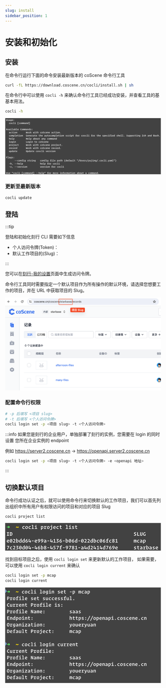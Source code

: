 ```yaml
---
slug: install
sidebar_position: 1
---
```


# 安装和初始化

## 安装

在命令行运行下面的命令安装最新版本的 coScene 命令行工具

```Bash
curl -fL https://download.coscene.cn/cocli/install.sh | sh
```

在命令行中可以使用 `cocli -h` 来确认命令行工具已经成功安装，并查看工具的基基本用法。

```bash
cocli -h
```

![cocli-help](./img/1-cocli-help.png)

### 更新至最新版本

```Bash
cocli update
```

## 登陆

:::tip

登陆和初始化刻行 CLI 需要如下信息

- 个人访问令牌(Token)：
- 默认工作项目的(Slug)：

:::

您可以在[刻行-我的设置](https://coscene.cn/profile?section=security)页面中生成访问令牌。

命令行工具同时需要指定一个默认项目作为所有操作的默认环境，请选择您想要工作的项目，并在 URL 中获取项目的 Slug。

![project-slug-url](./img/project-slug-url.png)

### 配置命令行权限

```Bash
# -p 后填写 <项目 slug>
# -t 后填写 <个人访问令牌>
cocli login set -p <项目 slug> -t <个人访问令牌>
```

:::info
如果您是刻行的企业用户，单独部署了刻行的实例，您需要在 login 的同时设置
您所在企业实例的 endpoint

例如 https://server2.coscene.cn -> https://openapi.server2.coscene.cn

```bash
cocli login set -p <项目 slug> -t <个人访问令牌> -e <openapi 地址>
```

:::

## 切换默认项目

命令行成功认证之后，就可以使用命令行来切换默认的工作项目，我们可以首先列出组织中所有用户有权限访问的项目和对应的项目 Slug

```
cocli project list
```

![cocli-list-user-projects](./img/1-cocli-list-user-projects.png)

找到目标项目之后，使用 `cocli login set` 来更新默认的工作项目， 如果需要，可以使用 `cocli login current` 来确认

```bash
cocli login set -p mcap
cocli login current
```

![cocli-update-default-project-slug](./img/1-cocli-update-default-project-slug.png)
